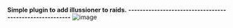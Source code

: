 <b align="center">Simple plugin to add illussioner to raids.</b>
<b align="center">--------------------------------------------------------</b>
![image](https://user-images.githubusercontent.com/70505658/157532001-30bd7dca-f885-4e19-a069-9ea5a9e5af85.png)
